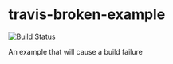 # travis-broken-example

[![Build Status](https://travis-ci.org/danvitoriano/travis-broken-example.svg?branch=master)](https://travis-ci.org/danvitoriano/travis-broken-example)

An example that will cause a build failure
